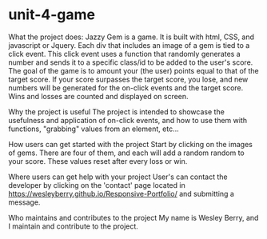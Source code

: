 # unit-4-game

What the project does:
    Jazzy Gem is a game. It is built with html, CSS, and javascript or Jquery.
    Each div that includes an image of a gem is tied to a click event. This click event uses a function that randomly
    generates a number and sends it to a specific class/id to be added to the user's score.
    The goal of the game is to amount your (the user) points equal to that of the target score.
    If your score surpasses the target score, you lose, and new numbers will be generated for the on-click events and 
    the target score.
    Wins and losses are counted and displayed on screen.

Why the project is useful
    The project is intended to showcase the usefulness and application of on-click events, and how to use them with functions,
    "grabbing" values from an element, etc...

How users can get started with the project
    Start by clicking on the images of gems. There are four of them, and each will add a random random to your score. These
    values reset after every loss or win.

Where users can get help with your project
    User's can contact the developer by clicking on the 'contact' page located in https://wesleyberry.github.io/Responsive-Portfolio/ and submitting a message.

Who maintains and contributes to the project
    My name is Wesley Berry, and I maintain and contribute to the project.